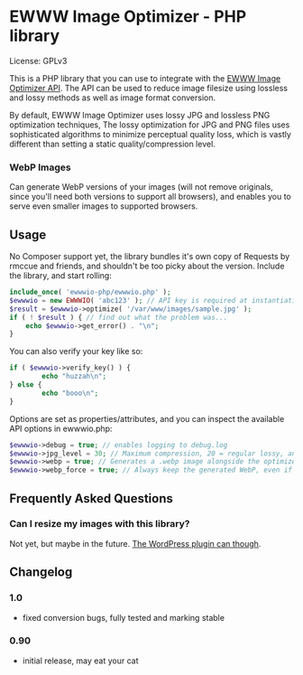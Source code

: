 # EWWW Image Optimizer - PHP library

License: GPLv3

This is a PHP library that you can use to integrate with the [EWWW Image Optimizer API](https://ewww.io/). The API can be used to reduce image filesize using lossless and lossy methods as well as image format conversion.

By default, EWWW Image Optimizer uses lossy JPG and lossless PNG optimization techniques, The lossy optimization for JPG and PNG files uses sophisticated algorithms to minimize perceptual quality loss, which is vastly different than setting a static quality/compression level.

### WebP Images

Can generate WebP versions of your images (will not remove originals, since you'll need both versions to support all browsers), and enables you to serve even smaller images to supported browsers.

## Usage
No Composer support yet, the library bundles it's own copy of Requests by rmccue and friends, and shouldn't be too picky about the version.
Include the library, and start rolling:
```php
include_once( 'ewwwio-php/ewwwio.php' );
$ewwwio = new EWWWIO( 'abc123' ); // API key is required at instantiation.
$result = $ewwwio->optimize( '/var/www/images/sample.jpg' );
if ( ! $result ) { // find out what the problem was...
    echo $ewwwio->get_error() . "\n";
}
```

You can also verify your key like so:
```php
if ( $ewwwio->verify_key() ) {
        echo "huzzah\n";
} else {
        echo "booo\n";
}
```

Options are set as properties/attributes, and you can inspect the available API options in ewwwio.php:
```php
$ewwwio->debug = true; // enables logging to debug.log
$ewwwio->jpg_level = 30; // Maximum compression, 20 = regular lossy, and 10 = lossless
$ewwwio->webp = true; // Generates a .webp image alongside the optimized image if WebP is smaller.
$ewwwio->webp_force = true; // Always keep the generated WebP, even if it is a little bigger.
```

## Frequently Asked Questions

### Can I resize my images with this library?

Not yet, but maybe in the future. [The WordPress plugin can though](https://ewww.io).


## Changelog

### 1.0
* fixed conversion bugs, fully tested and marking stable

### 0.90
* initial release, may eat your cat
